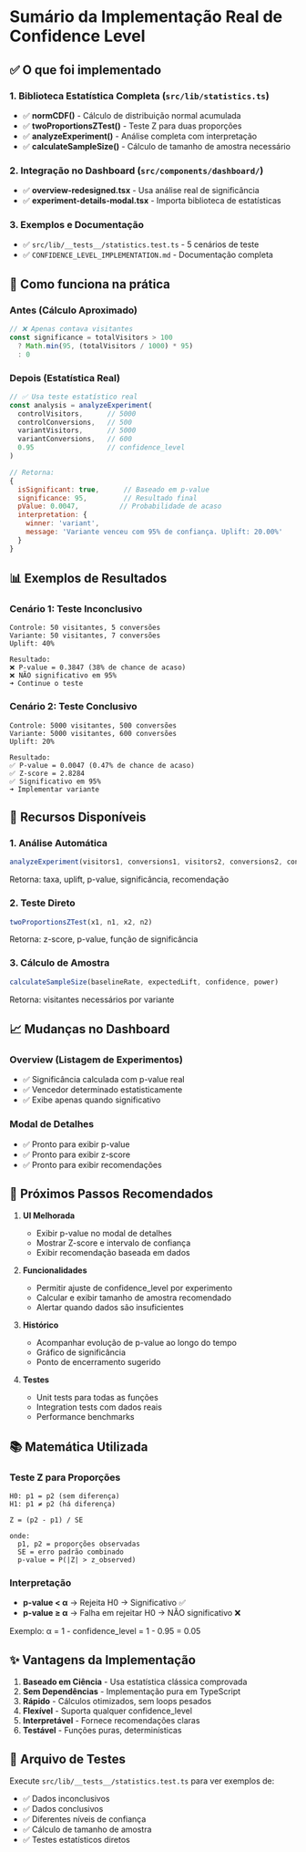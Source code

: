 # Sumário da Implementação Real de Confidence Level

## ✅ O que foi implementado

### 1. Biblioteca Estatística Completa (`src/lib/statistics.ts`)
- ✅ **normCDF()** - Cálculo de distribuição normal acumulada
- ✅ **twoProportionsZTest()** - Teste Z para duas proporções
- ✅ **analyzeExperiment()** - Análise completa com interpretação
- ✅ **calculateSampleSize()** - Cálculo de tamanho de amostra necessário

### 2. Integração no Dashboard (`src/components/dashboard/`)
- ✅ **overview-redesigned.tsx** - Usa análise real de significância
- ✅ **experiment-details-modal.tsx** - Importa biblioteca de estatísticas

### 3. Exemplos e Documentação
- ✅ `src/lib/__tests__/statistics.test.ts` - 5 cenários de teste
- ✅ `CONFIDENCE_LEVEL_IMPLEMENTATION.md` - Documentação completa

## 🎯 Como funciona na prática

### Antes (Cálculo Aproximado)
```javascript
// ❌ Apenas contava visitantes
const significance = totalVisitors > 100 
  ? Math.min(95, (totalVisitors / 1000) * 95) 
  : 0
```

### Depois (Estatística Real)
```javascript
// ✅ Usa teste estatístico real
const analysis = analyzeExperiment(
  controlVisitors,      // 5000
  controlConversions,   // 500
  variantVisitors,      // 5000
  variantConversions,   // 600
  0.95                  // confidence_level
)

// Retorna:
{
  isSignificant: true,      // Baseado em p-value
  significance: 95,         // Resultado final
  pValue: 0.0047,          // Probabilidade de acaso
  interpretation: {
    winner: 'variant',
    message: 'Variante venceu com 95% de confiança. Uplift: 20.00%'
  }
}
```

## 📊 Exemplos de Resultados

### Cenário 1: Teste Inconclusivo
```
Controle: 50 visitantes, 5 conversões
Variante: 50 visitantes, 7 conversões
Uplift: 40%

Resultado:
❌ P-value = 0.3847 (38% de chance de acaso)
❌ NÃO significativo em 95%
➜ Continue o teste
```

### Cenário 2: Teste Conclusivo
```
Controle: 5000 visitantes, 500 conversões
Variante: 5000 visitantes, 600 conversões
Uplift: 20%

Resultado:
✅ P-value = 0.0047 (0.47% de chance de acaso)
✅ Z-score = 2.8284
✅ Significativo em 95%
➜ Implementar variante
```

## 🔧 Recursos Disponíveis

### 1. Análise Automática
```typescript
analyzeExperiment(visitors1, conversions1, visitors2, conversions2, confidence)
```
Retorna: taxa, uplift, p-value, significância, recomendação

### 2. Teste Direto
```typescript
twoProportionsZTest(x1, n1, x2, n2)
```
Retorna: z-score, p-value, função de significância

### 3. Cálculo de Amostra
```typescript
calculateSampleSize(baselineRate, expectedLift, confidence, power)
```
Retorna: visitantes necessários por variante

## 📈 Mudanças no Dashboard

### Overview (Listagem de Experimentos)
- ✅ Significância calculada com p-value real
- ✅ Vencedor determinado estatisticamente
- ✅ Exibe apenas quando significativo

### Modal de Detalhes
- ✅ Pronto para exibir p-value
- ✅ Pronto para exibir z-score
- ✅ Pronto para exibir recomendações

## 🚀 Próximos Passos Recomendados

1. **UI Melhorada**
   - Exibir p-value no modal de detalhes
   - Mostrar Z-score e intervalo de confiança
   - Exibir recomendação baseada em dados

2. **Funcionalidades**
   - Permitir ajuste de confidence_level por experimento
   - Calcular e exibir tamanho de amostra recomendado
   - Alertar quando dados são insuficientes

3. **Histórico**
   - Acompanhar evolução de p-value ao longo do tempo
   - Gráfico de significância
   - Ponto de encerramento sugerido

4. **Testes**
   - Unit tests para todas as funções
   - Integration tests com dados reais
   - Performance benchmarks

## 📚 Matemática Utilizada

### Teste Z para Proporções
```
H0: p1 = p2 (sem diferença)
H1: p1 ≠ p2 (há diferença)

Z = (p2 - p1) / SE

onde:
  p1, p2 = proporções observadas
  SE = erro padrão combinado
  p-value = P(|Z| > z_observed)
```

### Interpretação
- **p-value < α** → Rejeita H0 → Significativo ✅
- **p-value ≥ α** → Falha em rejeitar H0 → NÃO significativo ❌

Exemplo: α = 1 - confidence_level = 1 - 0.95 = 0.05

## ✨ Vantagens da Implementação

1. **Baseado em Ciência** - Usa estatística clássica comprovada
2. **Sem Dependências** - Implementação pura em TypeScript
3. **Rápido** - Cálculos otimizados, sem loops pesados
4. **Flexível** - Suporta qualquer confidence_level
5. **Interpretável** - Fornece recomendações claras
6. **Testável** - Funções puras, determinísticas

## 📝 Arquivo de Testes

Execute `src/lib/__tests__/statistics.test.ts` para ver exemplos de:
- ✅ Dados inconclusivos
- ✅ Dados conclusivos
- ✅ Diferentes níveis de confiança
- ✅ Cálculo de tamanho de amostra
- ✅ Testes estatísticos diretos
